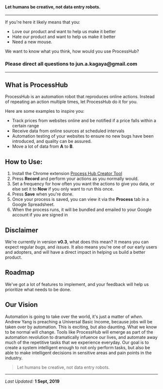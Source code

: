 #### Let humans be creative, not data entry robots.

---

If you're here it likely means that you:
- Love our product and want to help us make it better
- Hate our product and want to help us make it better
- Need a new mouse. 

We want to know what you think, how would you use ProcessHub?
### Please direct all questions to __jun.a.kagaya@gmail.com__

---

## What is ProcessHub

ProcessHub is an automation robot that reproduces online actions. 
Instead of repeating an action multiple times, let ProcessHub do it for you.

Here are some examples to inspire you:
- Track prices from websites online and be notified if a price falls within a certain range
- Receive data from online sources at scheduled intervals
- Automation testing of your websites to ensure no new bugs have been introduced, and quality can be assured.
- Move a lot of data from __A__ to __B__.

## How to Use:

1. Install the Chrome extension [Process Hub Creator Tool](https://chrome.google.com/webstore/detail/processhub-creator-tool/ipfoehnmpmmpljcaakgenkcddjbfapan)
1. Press __Record__ and perform your actions as you normally would.
1. Set a frequency for how often you want the actions to give you data, or else set it to __Now__ if you only want to run this once.
1. Press __Save__ when you're done.
1. Once your process is saved, you can view it via the __Process__ tab in a Google Spreadsheet.
1. When the process runs, it will be bundled and emailed to your Google account if you are signed in


## Disclaimer

We're currently in version __v0.3__, what does this mean? 
It means you can expect regular _bugs_, and _issues_.
It also means you're one of our early users and adopters, and will have a direct impact in helping us build a better product.

## Roadmap

We've got a lot of features to implement, and your feedback will help us prioritize what needs to be done.

## Our Vision

Automation is going to take over the world, it's just a matter of _when_. 
Andrew Yang is preaching a Universal Basic Income, because jobs will be taken over by automation. This is exciting, but also daunting. What we know to be normal will change. 
Tools like ProcessHub will emerge as part of the automation revolution to dramatically infuence our lives, and automate away much of the repetitive tasks that we experience everyday. 
Our goal is to create a system intelligent enough to not only perform tasks, but also be able to make intelligent decisions in sensitive areas and pain points in the industry.

> Let humans be creative, not data entry robots.

---

_Last Updated:_ __1 Sept, 2019__
